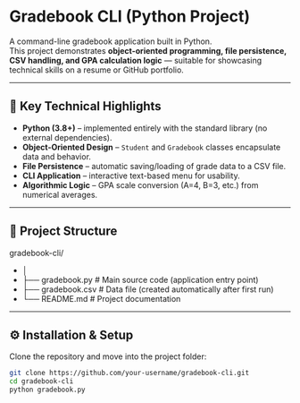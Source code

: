 # Gradebook CLI (Python Project)

A command-line gradebook application built in Python.  
This project demonstrates **object-oriented programming, file persistence, CSV handling, and GPA calculation logic** — suitable for showcasing technical skills on a resume or GitHub portfolio.

---
## 🔹 Key Technical Highlights

- **Python (3.8+)** – implemented entirely with the standard library (no external dependencies).  
- **Object-Oriented Design** – `Student` and `Gradebook` classes encapsulate data and behavior.  
- **File Persistence** – automatic saving/loading of grade data to a CSV file.  
- **CLI Application** – interactive text-based menu for usability.  
- **Algorithmic Logic** – GPA scale conversion (A=4, B=3, etc.) from numerical averages.  

---
## 📂 Project Structure
gradebook-cli/
- │
- ├── gradebook.py # Main source code (application entry point)
- ├── gradebook.csv # Data file (created automatically after first run)
- └── README.md # Project documentation
---

## ⚙️ Installation & Setup
Clone the repository and move into the project folder:
```bash
git clone https://github.com/your-username/gradebook-cli.git
cd gradebook-cli
python gradebook.py

